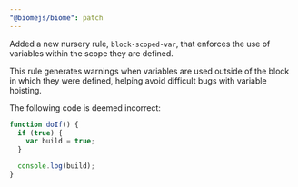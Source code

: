 ```yaml
---
"@biomejs/biome": patch
---
```


Added a new nursery rule, `block-scoped-var`, that enforces the use of variables within the scope they are defined.

This rule generates warnings when variables are used outside of the block in which they were defined, helping avoid difficult bugs with variable hoisting.

The following code is deemed incorrect:

```js
function doIf() {
  if (true) {
    var build = true;
  }

  console.log(build);
}
```
